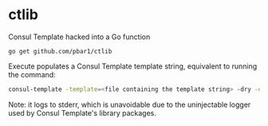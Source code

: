 # ctlib

Consul Template hacked into a Go function

`go get github.com/pbar1/ctlib`

Execute populates a Consul Template template string, equivalent to running the command:

```sh
consul-template -template=<file containing the template string> -dry -once
```

Note: it logs to stderr, which is unavoidable due to the uninjectable logger used by Consul Template's library packages.
